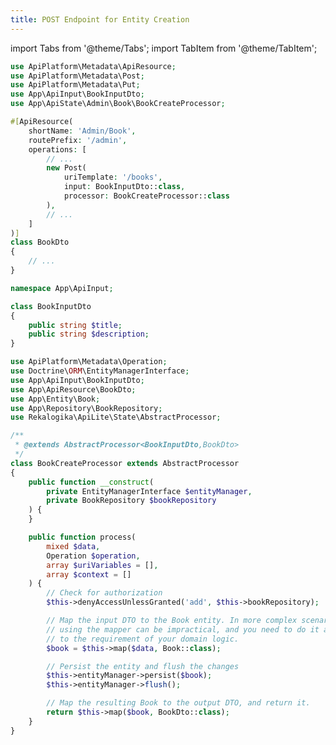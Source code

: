 ```yaml
---
title: POST Endpoint for Entity Creation
---
```


import Tabs from '@theme/Tabs';
import TabItem from '@theme/TabItem';

<Tabs queryString="tab" groupId="api">

<TabItem value="apiresource" label="API Resource">

```php title="src/ApiResource/Admin/BookDto.php"
use ApiPlatform\Metadata\ApiResource;
use ApiPlatform\Metadata\Post;
use ApiPlatform\Metadata\Put;
use App\ApiInput\BookInputDto;
use App\ApiState\Admin\Book\BookCreateProcessor;

#[ApiResource(
    shortName: 'Admin/Book',
    routePrefix: '/admin',
    operations: [
        // ...
        new Post(
            uriTemplate: '/books',
            input: BookInputDto::class,
            processor: BookCreateProcessor::class
        ),
        // ...
    ]
)]
class BookDto
{
    // ...
}
```

</TabItem>

<TabItem value="inputdto" label="Input DTO">

```php title="src/ApiInput/BookInputDto.php"
namespace App\ApiInput;

class BookInputDto
{
    public string $title;
    public string $description;
}
```

</TabItem>

<TabItem value="stateprocessor" label="State Processor">

```php title="src/ApiState/Book/BookCreateProcessor.php"
use ApiPlatform\Metadata\Operation;
use Doctrine\ORM\EntityManagerInterface;
use App\ApiInput\BookInputDto;
use App\ApiResource\BookDto;
use App\Entity\Book;
use App\Repository\BookRepository;
use Rekalogika\ApiLite\State\AbstractProcessor;

/**
 * @extends AbstractProcessor<BookInputDto,BookDto>
 */
class BookCreateProcessor extends AbstractProcessor
{
    public function __construct(
        private EntityManagerInterface $entityManager,
        private BookRepository $bookRepository
    ) {
    }

    public function process(
        mixed $data,
        Operation $operation,
        array $uriVariables = [],
        array $context = []
    ) {
        // Check for authorization
        $this->denyAccessUnlessGranted('add', $this->bookRepository);

        // Map the input DTO to the Book entity. In more complex scenarios,
        // using the mapper can be impractical, and you need to do it according
        // to the requirement of your domain logic.
        $book = $this->map($data, Book::class);

        // Persist the entity and flush the changes
        $this->entityManager->persist($book);
        $this->entityManager->flush();

        // Map the resulting Book to the output DTO, and return it.
        return $this->map($book, BookDto::class);
    }
}

```

</TabItem>

</Tabs>